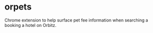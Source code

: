 # orpets

Chrome extension to help surface pet fee information when searching a booking a hotel on Orbitz.

